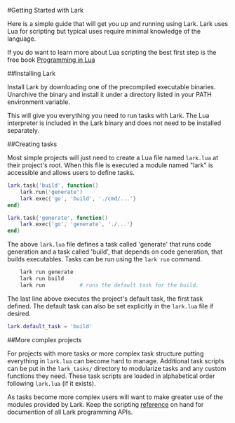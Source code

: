 #Getting Started with Lark

Here is a simple guide that will get you up and running using Lark.  Lark uses
Lua for scripting but typical uses require minimal knowledge of the language.

If you do want to learn more about Lua scripting the best first step is the
free book [Programming in Lua](http://www.lua.org/pil/contents.html)

##Installing Lark

Install Lark by downloading one of the precompiled executable binaries.
Unarchive the binary and install it under a directory listed in your PATH
environment variable.

This will give you everything you need to run tasks with Lark.  The Lua
interpreter is included in the Lark binary and does not need to be installed
separately.

##Creating tasks 

Most simple projects will just need to create a Lua file named `lark.lua` at
their project's root.  When this file is executed a module named "lark" is
accessible and allows users to define tasks.

```lua
lark.task{'build', function()
    lark.run('generate')
    lark.exec{'go', 'build', './cmd/...'}
end}

lark.task{'generate', function()
    lark.exec{'go', 'generate', './...'}
end}
```

The above `lark.lua` file defines a task called 'generate' that runs code
generation and a task called 'build', that depends on code generation, that
builds executables.  Tasks can be run using the `lark run` command.

```sh
    lark run generate
    lark run build
    lark run           # runs the default task for the build.
```

The last line above executes the project's default task, the first task
defined.  The default task can also be set explicitly in the `lark.lua` file if
desired.

```lua
lark.default_task = 'build'
```

##More complex projects

For projects with more tasks or more complex task structure putting everything
in `lark.lua` can become hard to manage.  Additional task scripts can be put in
the `lark_tasks/` directory to modularize tasks and any custom functions they
need.  These task scripts are loaded in alphabetical order following `lark.lua`
(if it exists).

As tasks become more complex users will want to make greater use of the modules
provided by Lark.  Keep the scripting [reference](lua.md) on hand for
documention of all Lark programming APIs.
